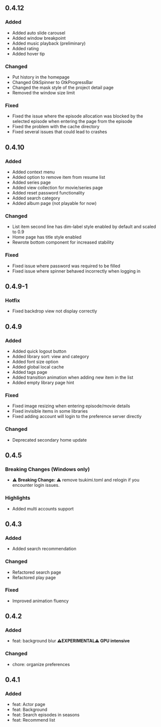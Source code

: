 ## 0.4.12

### Added

- Added auto slide carousel
- Added window breakpoint
- Added music playback (preliminary)
- Added rating
- Added hover tip

### Changed

- Put history in the homepage
- Changed GtkSpinner to GtkProgressBar
- Changed the mask style of the project detail page
- Removed the window size limit

### Fixed

- Fixed the issue where the episode allocation was blocked by the selected episode when entering the page from the episode
- Fixed the problem with the cache directory
- Fixed several issues that could lead to crashes

## 0.4.10

### Added

- Added context menu
- Added option to remove item from resume list
- Added series page
- Added view collection for movie/series page
- Added reset password functionality
- Added search category
- Added album page (not playable for now)

### Changed

- List item second line has dim-label style enabled by default and scaled to 0.9
- Home page has title style enabled
- Rewrote bottom component for increased stability

### Fixed

- Fixed issue where password was required to be filled
- Fixed issue where spinner behaved incorrectly when logging in

## 0.4.9-1

### Hotfix

- Fixed backdrop view not display correctly

## 0.4.9

### Added

- Added quick logout button
- Added library sort: view and category
- Added font size option
- Added global local cache
- Added tags page
- Added transition animation when adding new item in the list
- Added empty library page hint

### Fixed

- Fixed image resizing when entering episode/movie details
- Fixed invisible items in some libraries
- Fixed adding account will login to the preference server directly

### Changed

- Deprecated secondary home update

## 0.4.5

### Breaking Changes (Windows only)

- ⚠️ **Breaking Change:** ⚠️ remove tsukimi.toml and relogin if you encounter login issues.

### Highlights

- Added multi accounts support

## 0.4.3

### Added

- Added search recommendation

### Changed

- Refactored search page
- Refactored play page

### Fixed

- Improved animation fluency

## 0.4.2

### Added

- feat: background blur **⚠️EXPERIMENTAL⚠️ GPU intensive**

### Changed

- chore: organize preferences

## 0.4.1

### Added

- feat: Actor page
- feat: Background
- feat: Search episodes in seasons
- feat: Recommend list
